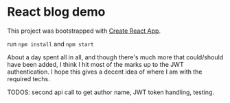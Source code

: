 # React blog demo

This project was bootstrapped with [Create React App](https://github.com/facebook/create-react-app).

run `npm install` and `npm start`

About a day spent all in all, and though there's much more that could/should have been added, I think I hit most of the marks up to the JWT authentication. I hope this gives a decent idea of where I am with the required techs.

TODOS: second api call to get author name, JWT token handling, testing.

